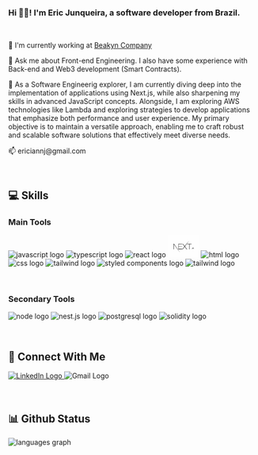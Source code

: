 <h3 align="left">Hi 👋🏾! I'm Eric Junqueira, a software developer from Brazil.</h3>
<br/>

<p>🔭 I'm currently working at <a href="https://beakyn.com/">Beakyn Company</a></p>
<p>💬 Ask me about Front-end Engineering. I also have some experience with Back-end and Web3 development (Smart Contracts).</p>
<p>🌱 As a Software Engineerig explorer, I am currently diving deep into the implementation of applications using Next.js, while also sharpening my skills in advanced JavaScript concepts. Alongside, I am exploring AWS technologies like Lambda and exploring strategies to develop applications that emphasize both performance and user experience. My primary objective is to maintain a versatile approach, enabling me to craft robust and scalable software solutions that effectively meet diverse needs.</p>
<p>📫 ericiannj@gmail.com</p>
<br/>

## 💻 Skills

<h3>Main Tools</h3>
<p>
    <img src="https://cdn.jsdelivr.net/gh/devicons/devicon/icons/javascript/javascript-original.svg" height="45" width="63" alt="javascript logo"/>
    <img src="https://cdn.jsdelivr.net/gh/devicons/devicon/icons/typescript/typescript-original.svg" height="45" width="63" alt="typescript logo" />
    <img src="https://cdn.jsdelivr.net/gh/devicons/devicon/icons/react/react-original-wordmark.svg" height="45" width="63" alt="react logo"/>
    <img src="https://github.com/ericiannj/ericiannj/blob/main/images/nextjs-logo.jpeg" height="45" width="63" alt="nextjs logo" />
    <img src="https://cdn.jsdelivr.net/gh/devicons/devicon/icons/html5/html5-original.svg" height="45" width="63" alt="html logo" />
    <img src="https://cdn.jsdelivr.net/gh/devicons/devicon/icons/css3/css3-original.svg" height="45" width="63" alt="css logo"/>
    <img src="https://cdn.jsdelivr.net/gh/devicons/devicon/icons/tailwindcss/tailwindcss-plain.svg" height="45" width="63" alt="tailwind logo" />
    <img src="https://styled-components.com/logo.png" height="45" width="63" alt="styled components logo" />
    <img src="https://cdn.jsdelivr.net/gh/devicons/devicon/icons/jest/jest-plain.svg" height="45" width="63" alt="tailwind logo" />
<!-- Cypress, Styled Components -->
</p>
<br/>

<h3>Secondary Tools</h3>
<p> 
    <img src="https://cdn.jsdelivr.net/gh/devicons/devicon/icons/nodejs/nodejs-original-wordmark.svg" height="45" width="63" alt="node logo" />
    <img src="https://cdn.jsdelivr.net/gh/devicons/devicon/icons/nestjs/nestjs-plain.svg" height="45" width="63" alt="nest.js logo"/>
    <img src="https://cdn.jsdelivr.net/gh/devicons/devicon/icons/postgresql/postgresql-original.svg" height="63" width="42" alt="postgresql logo" />
    <img src="https://cdn.jsdelivr.net/gh/devicons/devicon/icons/solidity/solidity-plain.svg" height="45" width="63" alt="solidity logo" />   
<!-- React Native -->
</p>
<br/>

## 👥 Connect With Me

<p>
    <a href="https://www.linkedin.com/in/eric-junqueira-bb40091a7/">
        <img src="https://img.shields.io/badge/linkedin-%230077B5.svg?style=for-the-badge&logo=linkedin&logoColor=white" style="margin-bottom: 4px;" height="30px" alt="LinkedIn Logo">
    </a>
    <a href="mailto:ericiannj@gmail.com" style="text-decoration: unset; color: unset" target="_blank">
        <img src="https://img.shields.io/static/v1?message=Gmail&logo=gmail&label=&color=D14836&logoColor=white&labelColor=&style=for-the-badge" style="margin-bottom: 4px;" height="30px" alt="Gmail Logo"  />
    </a>
</p>
<br/>

## 📊 Github Status

<img src="https://github-readme-stats.vercel.app/api/top-langs?locale=en&hide_title=true&layout=compact&card_width=320&langs_count=5&theme=dracula&hide_border=true&username=ericiannj" height="150" alt="languages graph"  />

